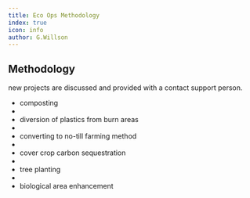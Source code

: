 ```yaml
---
title: Eco Ops Methodology
index: true
icon: info
author: G.Willson
---
```



## Methodology
 
 new projects are discussed and provided with a contact support person.

-   composting
- 
-   diversion of plastics from burn areas
-   
-   converting to no-till farming method
-   
-   cover crop carbon sequestration
-   
-   tree planting
-   
-   biological area enhancement

 

